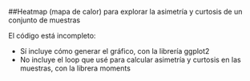 ##Heatmap (mapa de calor) para explorar la asimetría y curtosis de un conjunto de muestras

El código está incompleto: 

- Sí incluye cómo generar el gráfico, con la librería ggplot2
- No incluye el loop que usé para calcular asimetría y curtosis en las muestras, con la librera moments
